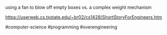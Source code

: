 using a fan to blow off empty boxes vs. a complex weight mechanism

https://userweb.cs.txstate.edu/~br02/cs1428/ShortStoryForEngineers.htm

#computer-science #programming #overengineering